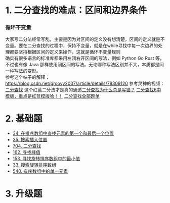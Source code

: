 # 1. 二分查找的难点：区间和边界条件
### 循环不变量
大家写二分法经常写乱，主要是因为对区间的定义没有想清楚，区间的定义就是不变量。要在二分查找的过程中，保持不变量，就是在while寻找中每一次边界的处理都要坚持根据区间的定义来操作，这就是循环不变量规则  
确实有很多语言的标准库都采用左闭右开区间的写法，例如 Python Go Rust 等，不过也有像 Java 那样使用闭区间的写法。无论哪种写法区别并不大，本质都是同一种写法的变形。  
参考这个帖子的解释：https://blog.csdn.net/groovy2007/article/details/78309120
参考灵神的视频：[二分查找](https://www.bilibili.com/video/BV1AP41137w7/?spm_id_from=333.788&vd_source=3884cf9e9efe10867ec8021e556f602c)
这个红蓝二分法才是真的通透[二分查找为什么总是写错？](https://www.bilibili.com/video/BV1d54y1q7k7/?spm_id_from=333.999.0.0&vd_source=3884cf9e9efe10867ec8021e556f602c)
[二分查找6中模版，重点是红蓝模版哈！！](https://leetcode.cn/circle/discuss/ObmjbJ/)
[二分查找全部题单](https://leetcode.cn/circle/discuss/xYBtLt/)
# 2. 基础题
- [34. 在排序数组中查找元素的第一个和最后一个位置](https://leetcode.cn/problems/find-first-and-last-position-of-element-in-sorted-array/)
- [35. 搜索插入位置](https://leetcode.cn/problems/search-insert-position/)
- [704. 二分查找](https://leetcode.cn/problems/binary-search/)
- [162. 寻找峰值](https://leetcode.cn/problems/find-peak-element/)
- [153. 寻找旋转排序数组中的最小值](https://leetcode.cn/problems/find-minimum-in-rotated-sorted-array/)
- [33. 搜索旋转排序数组](https://leetcode.cn/problems/search-in-rotated-sorted-array/)
- [540. 有序数组中的单一元素](https://leetcode.cn/problems/single-element-in-a-sorted-array/)
# 3. 升级题

